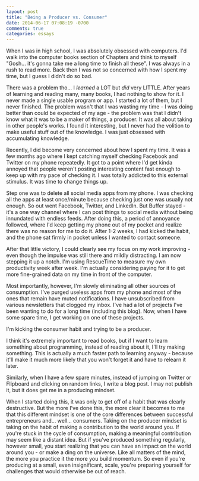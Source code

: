 ```yaml
---
layout: post
title: "Being a Producer vs. Consumer"
date: 2014-06-17 07:08:19 -0700
comments: true
categories: essays
---
```


When I was in high school, I was absolutely obsessed with computers. I'd walk into the computer books section of Chapters and think to myself "Gosh... it's gonna take me a long time to finish all these". I was always in a rush to read more. Back then I was not so concerned with how I spent my time, but I guess I didn't do so bad. 

There was a problem tho... I *learned* a LOT but *did* very LITTLE. After years of learning and reading many, many books, I had nothing to show for it. I never made a single usable program or app. I started a lot of them, but I never finished. The problem wasn't that I was wasting my time - I was doing better than could be expected of my age - the problem was that I didn't know what it was to be a maker of things, a producer. It was all about taking in other people's works. I found it interesting, but I never had the volition to make useful stuff out of the knowledge. I was just obsessed with accumulating knowledge. 
<!--more-->
Recently, I did become very concerned about how I spent my time. It was a few months ago where I kept catching myself checking Facebook and Twitter on my phone repeatedly. It got to a point where I'd get kinda annoyed that people weren't posting interesting content fast enough to keep up with my pace of checking it. I was totally addicted to this external stimulus. It was time to change things up.

Step one was to delete all social media apps from my phone. I was checking all the apps at least once/minute because checking just one was usually not enough. So out went Facebook, Twitter, and LinkedIn. But Buffer stayed - it's a one way channel where I can post things to social media without being innundated with endless feeds. After doing this, a period of annoyance followed, where I'd keep getting my phone out of my pocket and realize there was no reason for me to do it. After 1-2 weeks, I had kicked the habit, and the phone sat firmly in pocket unless I wanted to contact someone.

After that little victory, I could clearly see my focus on my work improving - even though the impulse was still there and mildly distracting. I am now stepping it up a notch. I'm using RescueTime to measure my own productivity week after week. I'm actually considering paying for it to get more fine-grained data on my time in front of the computer. 

Most importantly, however, I'm slowly eliminating all other sources of consumption. I've purged useless apps from my phone and most of the ones that remain have muted notifications. I have unsubscribed from various newsletters that clogged my inbox. I've had a lot of projects I've been wanting to do for a long time (including this blog). Now, when I have some spare time, I get working on one of these projects. 

I'm kicking the consumer habit and trying to be a producer. 

I think it's extremely important to read books, but if I want to learn something about programming, instead of reading about it, I'll try making something. This is actually a much faster path to learning anyway - because it'll make it much more likely that you won't forget it and have to relearn it later.

Similarly, when I have a few spare minutes, instead of jumping on Twitter or Flipboard and clicking on random links, I write a blog post. I may not publish it, but it does get me in a producing mindset. 

When I started doing this, it was only to get off of a habit that was clearly destructive. But the more I've done this, the more clear it becomes to me that this different mindset is one of the core differences between successful entrepreneurs and... well... consumers. Taking on the producer mindset is taking on the habit of making a contribution to the world around you. If you're stuck in the cycle of consumption, making a meaningful contribution may seem like a distant idea. But if you've produced something regularly, however small, you start realizing that you can have an impact on the world around you - or make a ding on the universe. Like all matters of the mind, the more you practice it the more you build momentum. So even if you're producing at a small, even insignificant, scale, you're preparing yourself for challenges that would otherwise be out of reach. 